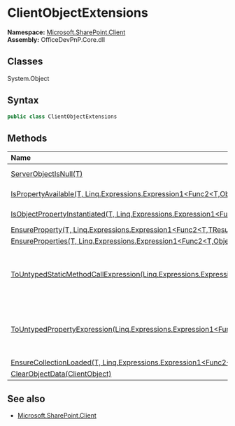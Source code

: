 # ClientObjectExtensions
  
**Namespace:** [Microsoft.SharePoint.Client](Microsoft.SharePoint.Client.md)  
**Assembly:** OfficeDevPnP.Core.dll  
## Classes
System.Object  
## Syntax
```C#
public class ClientObjectExtensions
```
## Methods
|**Name**|**Description**|
|:-----|:-----|
| [ServerObjectIsNull(T)](ClientObjectExtensionsServerObjectIsNullT.md) | Checks if the ClientObject is null
| [IsPropertyAvailable(T, Linq.Expressions.Expression1<Func2<T,Object>>)](ClientObjectExtensionsIsPropertyAvailableTLinq.Expressions.Expression1<Func2<T,Object>>.md) | Check if a property is available on a object
| [IsObjectPropertyInstantiated(T, Linq.Expressions.Expression1<Func2<T,Object>>)](ClientObjectExtensionsIsObjectPropertyInstantiatedTLinq.Expressions.Expression1<Func2<T,Object>>.md) | Check if a property is instantiated on a object
| [EnsureProperty(T, Linq.Expressions.Expression1<Func2<T,TResult>>)](ClientObjectExtensionsEnsurePropertyTLinq.Expressions.Expression1<Func2<T,TResult>>.md) | 
| [EnsureProperties(T, Linq.Expressions.Expression1<Func2<T,Object>>[])](ClientObjectExtensionsEnsurePropertiesTLinq.Expressions.Expression1<Func2<T,Object>>[].md) | 
| [ToUntypedStaticMethodCallExpression(Linq.Expressions.Expression1<Func2<TInput,TOutput>>)](ClientObjectExtensionsToUntypedStaticMethodCallExpressionLinq.Expressions.Expression1<Func2<TInput,TOutput>>.md) | Converts generic Expression<Func<TInput, TOutput>> to Expression with object return type - Expression<Func<TInput, object>>
| [ToUntypedPropertyExpression(Linq.Expressions.Expression1<Func2<TInput,TOutput>>)](ClientObjectExtensionsToUntypedPropertyExpressionLinq.Expressions.Expression1<Func2<TInput,TOutput>>.md) | Converts generic Expression<Func<TInput, TOutput>> to Expression with object return type - Expression<Func<TInput, object>>
| [EnsureCollectionLoaded(T, Linq.Expressions.Expression1<Func2<T,Object>>)](ClientObjectExtensionsEnsureCollectionLoadedTLinq.Expressions.Expression1<Func2<T,Object>>.md) | 
| [ClearObjectData(ClientObject)](ClientObjectExtensionsClearObjectDataClientObject.md) | 
## See also
- [Microsoft.SharePoint.Client](Microsoft.SharePoint.Client.md)
